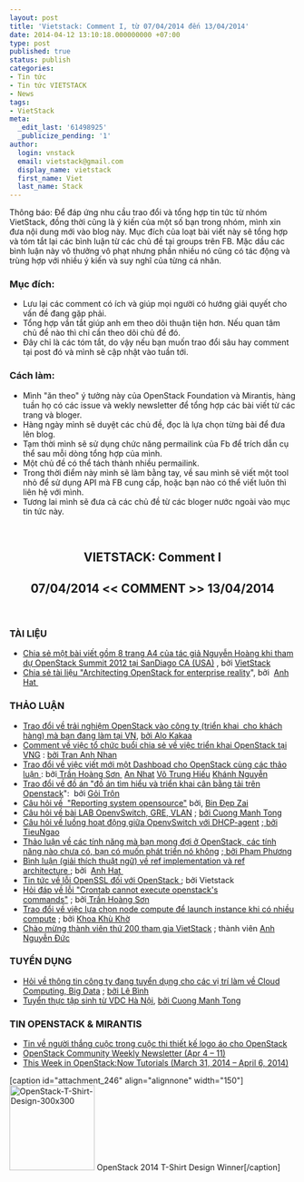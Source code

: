 ```yaml
---
layout: post
title: 'Vietstack: Comment I, từ 07/04/2014 đến 13/04/2014'
date: 2014-04-12 13:10:18.000000000 +07:00
type: post
published: true
status: publish
categories:
- Tin tức
- Tin tức VIETSTACK
- News
tags:
- VietStack
meta:
  _edit_last: '61498925'
  _publicize_pending: '1'
author:
  login: vnstack
  email: vietstack@gmail.com
  display_name: vietstack
  first_name: Viet
  last_name: Stack
---
```

<p style="text-align:left;">Thông báo: Để đáp ứng nhu cầu trao đổi và tổng hợp tin tức từ nhóm VietStack, đồng thời cũng là ý kiến của một số bạn trong nhóm, mình xin đưa nội dung mới vào blog này. Mục đích của loạt bài viết này sẽ tổng hợp và tóm tắt lại các bình luận từ các chủ đề tại groups trên FB. Mặc dầu các bình luận này vô thưởng vô phạt nhưng phần nhiều nó cũng có tác động và trùng hợp với nhiều ý kiến và suy nghĩ của từng cá nhân.</p>
<h3>Mục đích:</h3>
<ul>
<li>Lưu lại các comment có ích và giúp mọi người có hướng giải quyết cho vấn đề đang gặp phải.</li>
<li>Tổng hợp vắn tắt giúp anh em theo dõi thuận tiện hơn. Nếu quan tâm chủ đề nào thì chỉ cần theo dõi chủ đề đó.</li>
<li>Đây chỉ là các tóm tắt, do vậy nếu bạn muốn trao đổi sâu hay comment tại post đó và mình sẽ cập nhật vào tuần tới.</li>
</ul>
<p><!--more--></p>
<h3>Cách làm:</h3>
<ul>
<li>Mình "ăn theo" ý tưởng này của OpenStack Foundation và Mirantis, hàng tuần họ có các issue và wekly newsletter để tổng hợp các bài viết từ các trang và bloger.</li>
<li>Hàng ngày mình sẽ duyệt các chủ đề, đọc là lựa chọn từng bài để đưa lên blog.</li>
<li>Tạm thời mình sẽ sử dụng chức năng permailink của Fb để trích dẫn cụ thể sau mỗi dòng tổng hợp của mình.</li>
<li>Một chủ đề có thể tách thành nhiều permailink.</li>
<li>Trong thời điểm này mình sẽ làm bằng tay, về sau mình sẽ viết một tool nhỏ để sử dụng API mà FB cung cấp, hoặc bạn nào có thể viết luôn thì liên hệ với mình.</li>
<li>Tương lai mình sẽ đưa cả các chủ đề từ các bloger nước ngoài vào mục tin tức này.</li>
</ul>
<p style="text-align:center;"><strong> </strong></p>
<h2 style="text-align:center;">VIETSTACK: Comment I</h2>
<h2 style="text-align:center;">07/04/2014 &lt;&lt; COMMENT &gt;&gt; 13/04/2014</h2>
<p style="text-align:left;"><strong> </strong></p>
<h3>TÀI LIỆU</h3>
<ul>
<li><a href="https://www.facebook.com/groups/vietstack/461699903963754/" target="_blank">Chia sẻ một bài viết gồm 8 trang A4 của tác giả Nguyễn Hoàng khi tham dự OpenStack Summit 2012 tại SanDiago CA (USA)</a> , bởi <a href="https://www.facebook.com/groups/vietstack" target="_blank">VietStack</a></li>
<li><a href="https://www.facebook.com/groups/vietstack/permalink/463704020430009/?stream_ref=2" target="_blank">Chia sẻ tài liệu "Architecting OpenStack for enterprise reality</a>", bởi  <a href="https://www.facebook.com/anh.hat" target="_blank">Anh Hat </a></li>
</ul>
<h3>THẢO LUẬN</h3>
<ul>
<li><a href="https://www.facebook.com/groups/vietstack/permalink/463352223798522" target="_blank">Trao đổi về trải nghiệm OpenStack vào công ty (triển khai  cho khách hàng) mà bạn đang làm tại VN</a>, <a href="https://www.facebook.com/NguyenDacNguyenLong" target="_blank">bởi Alo Kakaa</a></li>
<li><a href="https://www.facebook.com/groups/vietstack/permalink/463352223798522/?comment_id=464302240370187" target="_blank">Comment về việc tổ chức buổi chia sẻ về việc triển khai OpenStack tại VNG</a> : <a href="https://www.facebook.com/tran.a.nhan" target="_blank">bởi Tran Anh Nhan</a></li>
<li><a href="https://www.facebook.com/groups/vietstack/permalink/463451770455234/?stream_ref=3" target="_blank">Trao đổi về việc viết mới một Dashboad cho OpenStack cùng các thảo luận </a>: bởi<a href="https://www.facebook.com/jinC.Ku" target="_blank"> Trần Hoàng Sơn </a> <a href="https://www.facebook.com/atuladn" target="_blank">An Nhat</a> <a href="https://www.facebook.com/hieuvotrung91" target="_blank">Võ Trung Hiếu</a> <a href="https://www.facebook.com/ndquockhanh" target="_blank">Khánh Nguyễn</a></li>
<li><a href="https://www.facebook.com/groups/vietstack/permalink/463432857123792/?stream_ref=2" target="_blank">Trao đổi về đồ án "</a><span style="color:#141823;"><a href="https://www.facebook.com/groups/vietstack/permalink/463432857123792/?stream_ref=2" target="_blank">đồ án tìm hiểu và triển khai cân bằng tải trên Openstack</a>":  bởi <a href="https://www.facebook.com/goi.tron.1" target="_blank">Gỏi Trộn</a> </span></li>
<li><a href="https://www.facebook.com/groups/vietstack/permalink/463345743799170/?stream_ref=2" target="_blank">Câu hỏi về </a><span style="color:#141823;"><a href="https://www.facebook.com/groups/vietstack/permalink/463345743799170/?stream_ref=2" target="_blank"> "Reporting system opensource"</a> bởi, <a href="https://www.facebook.com/nhimcoi.lovenali" target="_blank">Bin Đẹp Zai</a></span></li>
<li><a href="https://www.facebook.com/groups/vietstack/permalink/461831173950627/?stream_ref=2" target="_blank">Câu hỏi về bài LAB OpenvSwitch, GRE, VLAN</a> ; <a href="https://www.facebook.com/cuong.tong.712?fref=ufi" target="_blank">bởi Cuong Manh Tong</a></li>
<li><a href="https://www.facebook.com/groups/vietstack/permalink/458512680949143/?stream_ref=2" target="_blank">Câu hỏi về luồng hoạt động giữa OpenvSwitch với DHCP-agent</a> ;<a href="https://www.facebook.com/macarong88" target="_blank"> bởi TieuNgao</a></li>
<li><a href="https://www.facebook.com/groups/vietstack/permalink/461429947324083/?stream_ref=2" target="_blank">Thảo luận về các tính năng mà bạn mong đợi ở OpenStack, các tính năng nào chưa có, bạn có muốn phát triển nó không</a> ;<a href="https://www.facebook.com/enrique.911?fref=ufi" target="_blank"> bởi Phạm Phương</a></li>
<li><a href="https://www.facebook.com/groups/vietstack/permalink/461429947324083/?comment_id=461681210632290" target="_blank">Bình luận (giải thích thuật ngữ) về <span style="color:#141823;">ref implementation và ref architecture</span> </a>; bởi  <a href="https://www.facebook.com/anh.hat" target="_blank">Anh Hat </a></li>
<li><a href="https://www.facebook.com/groups/vietstack/permalink/463032207163857/?stream_ref=2" target="_blank">Tin tức về lỗi OpenSSL đối với OpenStack </a>; bởi Vietstack</li>
<li><a href="https://www.facebook.com/groups/vietstack/permalink/455182924615452/?stream_ref=2" target="_blank">Hỏi đáp về lỗi "Crontab cannot execute openstack's commands"</a> ; bởi<a href="https://www.facebook.com/jinC.Ku" target="_blank"> Trần Hoàng Sơn</a></li>
<li><a href="https://www.facebook.com/groups/vietstack/permalink/460789784054766">Trao đổi về việc lựa chọn node compute để launch instance khi có nhiều compute</a> ; bởi <a href="https://www.facebook.com/khoadv">Khoa Khù Khờ</a></li>
<li><a href="https://www.facebook.com/photo.php?fbid=1410581352544452&amp;set=gm.462210860579325&amp;type=1">Chào mừng thành viên thứ 200 tham gia VietStack</a> ; thành viên <a href="https://www.facebook.com/anhduchtvn">Anh Nguyễn Đức</a></li>
</ul>
<h3>TUYỂN DỤNG</h3>
<ul>
<li><a href="https://www.facebook.com/groups/vietstack/permalink/463076660492745/?stream_ref=2" target="_blank">Hỏi về thông tin công ty đang tuyển dụng cho các vị trí làm về Cloud Computing, Big Data</a> ; <a href="https://www.facebook.com/LeBinh.kakaCR7" target="_blank">bởi Lê Bình</a></li>
<li><a href="https://www.facebook.com/groups/vietstack/permalink/462151180585293/?stream_ref=2" target="_blank">Tuyển thực tập sinh từ VDC Hà Nội</a>, <a href="https://www.facebook.com/cuong.tong.712?fref=ufi" target="_blank">bởi Cuong Manh Tong</a></li>
</ul>
<h3>TIN OPENSTACK &amp; MIRANTIS</h3>
<ul>
<li><a title="OpenStack 2014 T-Shirt Design Winner" href="http://www.openstack.org/blog/2014/04/openstack-2014-t-shirt-design-winner/" target="_blank">Tin về người thắng cuộc trong cuộc thi thiết kế logo áo cho OpenStack</a></li>
<li><a href="http://www.openstack.org/blog/2014/04/openstack-community-weekly-newsletter-apr-4-11/" target="_blank">OpenStack Community Weekly Newsletter (Apr 4 – 11)</a></li>
<li><a href="http://www.mirantis.com/openstack-portal/external-tutorials/week-openstacknow-tutorials-march-31-2014-april-6-2014/" target="_blank">This Week in OpenStack:Now Tutorials (March 31, 2014 – April 6, 2014)</a></li>
</ul>
<p>[caption id="attachment_246" align="alignnone" width="150"]<a href="http://vietstack.files.wordpress.com/2014/04/openstack-t-shirt-design-300x300.jpg"><img class="wp-image-246 size-thumbnail" src="{{ site.baseurl }}/pictures/openstack-t-shirt-design-300x300.jpg?w=150" alt="OpenStack-T-Shirt-Design-300x300" width="150" height="150" /></a> OpenStack 2014 T-Shirt Design Winner[/caption]</p>

